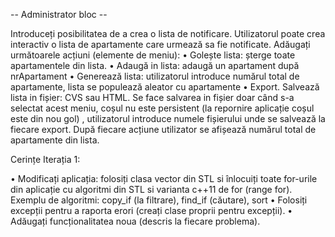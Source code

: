 -- Administrator bloc --

Introduceți posibilitatea de a crea o lista de notificare. Utilizatorul poate crea interactiv o lista de apartamente care urmează sa fie notificate. 
Adăugați următoarele acțiuni (elemente de meniu): 
• Golește lista: șterge toate apartamentele din lista. 
• Adaugă in lista:  adaugă un apartament după nrApartament 
• Generează lista: utilizatorul introduce numărul total de apartamente, lista se populează aleator cu apartamente 
• Export. Salvează lista in fișier: CVS sau HTML. Se face salvarea in fișier doar 
când s-a selectat acest meniu, coșul nu este persistent (la repornire aplicație 
coșul este din nou gol) , utilizatorul introduce numele fișierului unde se 
salvează la fiecare export. 
După fiecare acțiune utilizator se afișează numărul total de apartamente din lista. 

Cerințe Iterația 1: 

• Modificați aplicația: folosiți clasa vector din STL si înlocuiți toate for-urile din aplicație cu algoritmi din STL si varianta c++11 de for (range for).  Exemplu 
de algoritmi:  copy_if (la filtrare), find_if (căutare), sort 
• Folosiți excepții pentru a raporta erori (creați clase proprii pentru excepții). 
• Adăugați funcționalitatea noua (descris la fiecare problema).  
